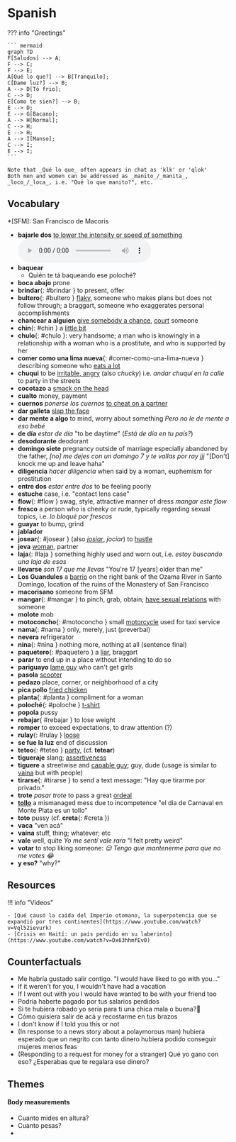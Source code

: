 # Spanish

??? info "Greetings"

    ``` mermaid
    graph TD
    F[Saludos] --> A;
    F --> C;
    F --> E;
    A[Qué lo que?] --> B[Tranquilo];
    C[Dame luz?] --> B;
    A --> D[Tó frio];
    C --> D;
    E[Como te sien?] --> B;
    E --> D;
    E --> G[Bacano];
    A --> H[Normal];
    C --> H;
    E --> H;
    A --> I[Manso];
    C --> I;
    E --> I;
    ```

    Note that _Qué lo que_ often appears in chat as 'klk' or 'qlok'
    Both men and women can be addressed as _manito_/_manita_, _loco_/_loca_, i.e. "Qué lo que manito?", etc.

## Vocabulary

*[SFM]: San Francisco de Macoris

- **bajarle dos** [to lower the intensity or speed of something](https://es.wiktionary.org/wiki/bajarle_dos) <audio controls="controls"><source type="audio/mp3" src="capricornio/truchitas-14.mp3"></source></audio>
- **baquear**
    - Quién te tá baqueando ese poloché?
- **boca abajo** prone
- **brindar**{: #brindar } to present, offer
- **bultero**{: #bultero } [flaky](https://casadecampoliving.com/dominican-english-dictionary/), someone who makes plans but does not follow through; a braggart, someone who exaggerates personal accomplishments
- **chancear a alguien** [give somebody a chance](https://www.spanishdict.com/translate/chancear), [court](https://diccionariolibre.com/definicion/chancear) someone
- **chin**{: #chin } a [little bit](https://diccionariolibre.com/definicion/Chin)
- **chulo**{: #chulo }: very handsome; a man who is knowingly in a relationship with a woman who is a prostitute, and who is supported by her
- **comer como una lima nueva**{: #comer-como-una-lima-nueva } describing someone who [eats a lot](https://12y2.com/2013/comer-mas-que-una-lima-nueva/)
- **chuqui** to be [irritable, angry](https://wikidominicana.com/chucky/) (also _chucky_) i.e. _andar chuquí en la calle_ to party in the streets
- **cocotazo** a [smack on the head](https://diccionariolibre.com/definicion/cocotazo)
- **cualto** money, payment
- **cuernos** _ponerse los cuernos_ [to cheat on a partner](https://spanish.stackexchange.com/questions/17904/why-in-spanish-putting-horns-means-to-cheat-your-partner) 
- **dar galleta** [slap the face](https://www.urbandictionary.com/define.php?term=galleta)
- **dar mente a algo** to mind, worry about something _Pero no le de mente a eso bebé_
- **de día** _estar de día_ "to be daytime" (_Está de día en tu país?_)
- **desodorante** deodorant
- **domingo siete** pregnancy outside of marriage especially abandoned by the father, _[no] me dejes con un domingo 7 y te vallas por ray jjj_ "[Don't] knock me up and leave haha"
- **diligencia** _hacer diligencia_ when said by a woman, euphemism for prostitution
- **entre dos** _estar entre dos_ to be feeling poorly
- **estuche** case, i.e. "contact lens case"
- **flow**{: #flow } swag, style, attractive manner of dress _mangar este flow_
- **fresco** a person who is cheeky or rude, typically regarding sexual topics, i.e. _lo bloqué por frescos_
- **guayar** to bump, grind
- **jablador**
- **josear**{: #josear } (also [_josiar_](https://diccionariolibre.com/definicion/Josiar), _jociar_)  to [hustle](https://www.wordsense.eu/josear/#Spanish)
- **jeva** [woman](https://diccionariolibre.com/definicion/jeva), partner
- **laja**{: #laja } something highly used and worn out, i.e. _estoy buscando una laja de esas_
- **llevarse** _son 17 que me llevas_ "You're 17 [years] older than me"
- **Los Guandules** a [barrio](https://www.minube.com/rincon/barrio-los-guandules-a2181350) on the right bank of the Ozama River in Santo Domingo, location of the ruins of the Monastery of San Francisco
- **macorisano** someone from SFM
- **mangar**{: #mangar } to pinch, grab, obtain; [have sexual relations](https://diccionariolibre.com/definicion/mangar) with someone
- **molote** mob
- **motoconcho**{: #motoconcho } small [motorcycle](https://www.urbandictionary.com/define.php?term=motoconcho) used for taxi service
- **nama**{: #nama } only, merely, just (preverbal)
- **nevera** refrigerator
- **nina**{: #nina } nothing more, nothing at all (sentence final)
- **paquetero**{: #paquetero } a [liar](https://www.asale.org/damer/paquetero), braggart
- **parar** to end up in a place without intending to do so
- **pariguayo** [lame guy](https://diccionariolibre.com/definicion/Pariguayo) who can't get girls
- **pasola** [scooter](https://diccionariolibre.com/definicion/pasola)
- **pedazo** place, corner, or neighborhood of a city
- **pica pollo** [fried chicken](https://diccionariolibre.com/definicion/pica-pollo)
- **planta**{: #planta } compliment for a woman
- **poloché**{: #poloche } [t-shirt](https://en.bab.la/dictionary/spanish-english/poloch%C3%A9)
- **popola** pussy
- **rebajar**{ #rebajar } to lose weight
- **romper** to exceed expectations, to draw attention (?)
- **rulay**{: #rulay } [loose](https://www.urbandictionary.com/define.php?term=Rulay)
- **se fue la luz** end of discussion
- **teteo**{: #teteo } [party](https://diccionariolibre.com/definicion/teteo), (cf. **tetear**)
- **tigueraje** slang; [assertiveness](https://diccionariolibre.com/definicion/tigueraje)
- **tiguere** a streetwise and [capable guy](https://diccionariolibre.com/definicion/tiguere); guy, dude (usage is similar to [vaina](#vaina) but with people)
- **tirarse**{: #tirarse } to send a text message: "Hay que tirarme por privado."
- **trote** _pasar trote_ to pass a great [ordeal](https://diccionariolibre.com/definicion/trote)
- [**tollo**](https://diccionariolibre.com/definicion/tollo) a mismanaged mess due to incompetence "el dia de Carnaval en Monte Plata es un tollo"
- **toto** pussy (cf. **creta**{: #creta })
- **vaca** "ven acá"
- **vaina** stuff, thing; whatever; etc
- **vale** well, quite _Yo me sentí vale rara_ "I felt pretty weird"
- **votar** to stop liking someone: *😌 Tengo que mantenerme para que no me votes 😂*
- **y eso?** "why?"

## Resources

!!! info "Videos"

    - [Qué causó la caída del Imperio otomano, la superpotencia que se expandió por tres continentes](https://www.youtube.com/watch?v=Vql52ievurk)
    - [Crisis en Haití: un país perdido en su laberinto](https://www.youtube.com/watch?v=Dx63hhmfEv0)

## Counterfactuals

- Me habría gustado salir contigo. "I would have liked to go with you..."
- If it weren't for you, I wouldn't have had a vacation
- If I went out with you I would have wanted to be with your friend too
- Podría haberte pagado por tus salarios perdidos
- Si te hubiera robado yo sería para ti una chica mala o buena?🤔
- Cómo quisiera salir de acá y recostarme en tus brazos
- I don't know if I told you this or not
- (In response to a news story about a polaymorous man) hubiera esperado que un negrito con tanto dinero hubiera podido conseguir mujeres menos feas
- (Responding to a request for money for a stranger) Qué yo gano con eso? ¿Esperabas que te regalara ese dinero?

## Themes

#### Body measurements

- Cuanto mides en altura?
- Cuanto pesas?
- 